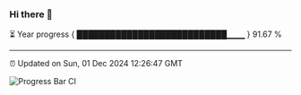 ### Hi there 👋

⏳ Year progress { ███████████████████████████▁▁▁ } 91.67 %

---

⏰ Updated on Sun, 01 Dec 2024 12:26:47 GMT

![Progress Bar CI](https://github.com/liununu/liununu/workflows/Progress%20Bar%20CI/badge.svg)
